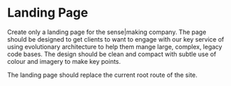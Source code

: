 # Landing Page

Create only a landing page for the sense|making company.  The page should be designed to get clients to want to engage with our key service of using evolutionary architecture to help them mange large, complex, legacy code bases.  The design should be clean and compact with subtle use of colour and imagery to make key points.

The landing page should replace the current root route of the site.  